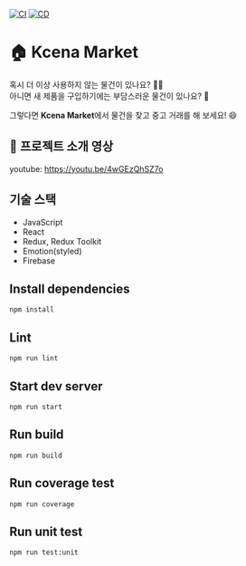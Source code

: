 [![CI](https://github.com/CodeSoom/project-react-1-Kwakcena/workflows/CI/badge.svg)](https://github.com/CodeSoom/project-react-1-Kwakcena/actions?query=workflow%3ACI)
[![CD](https://github.com/CodeSoom/project-react-1-Kwakcena/workflows/CD/badge.svg)](https://github.com/CodeSoom/project-react-1-Kwakcena/actions?query=workflow%3ACD)
# 🏠 Kcena Market
혹시 더 이상 사용하지 않는 물건이 있나요? 💁‍♂️ <br>
아니면 새 제품을 구입하기에는 부담스러운 물건이 있나요? 🤔<br>

그렇다면 **Kcena Market**에서 물건을 찾고 중고 거래를 해 보세요! 😄

## 🎥 프로젝트 소개 영상
youtube: https://youtu.be/4wGEzQhSZ7o

## 기술 스택
- JavaScript
- React
- Redux, Redux Toolkit
- Emotion(styled)
- Firebase

## Install dependencies
```
npm install
```

## Lint
```
npm run lint
```

## Start dev server
```
npm run start
```

## Run build
```
npm run build
```

## Run coverage test
```
npm run coverage
```

## Run unit test
```
npm run test:unit
```